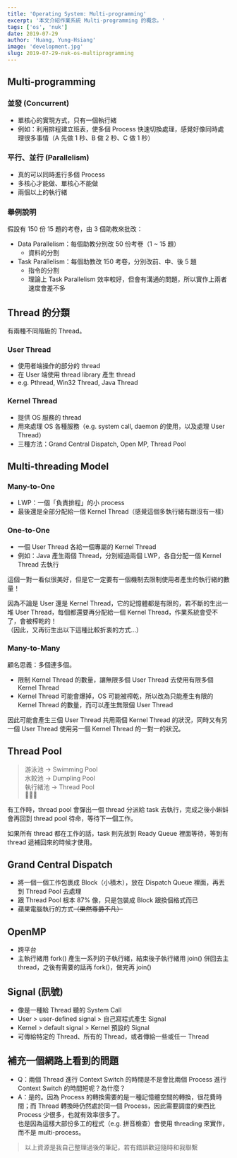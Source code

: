```yaml
---
title: 'Operating System: Multi-programming'
excerpt: '本文介紹作業系統 Multi-programming 的概念。'
tags: ['os', 'nuk']
date: 2019-07-29
author: 'Huang, Yung-Hsiang'
image: 'development.jpg'
slug: 2019-07-29-nuk-os-multiprogramming
---
```


## Multi-programming

### 並發 (Concurrent)

- 單核心的實現方式，只有一個執行緒
- 例如：利用排程建立班表，使多個 Process 快速切換處理，感覺好像同時處理很多事情（A 先做 1 秒、B 做 2 秒、C 做 1 秒）

### 平行、並行 (Parallelism)

- 真的可以同時進行多個 Process
- 多核心才能做、單核心不能做
- 兩個以上的執行緒

### 舉例說明

假設有 150 份 15 題的考卷，由 3 個助教來批改：

- Data Parallelism：每個助教分別改 50 份考卷（1 ~ 15 題）
  - 資料的分割
- Task Parallelism：每個助教改 150 考卷，分別改前、中、後 5 題
  - 指令的分割
  - 理論上 Task Parallelism 效率較好，但會有溝通的問題，所以實作上兩者速度會差不多

## Thread 的分類

有兩種不同階級的 Thread。

### User Thread

- 使用者端操作的部分的 thread
- 在 User 端使用 thread library 產生 thread
- e.g. Pthread, Win32 Thread, Java Thread

### Kernel Thread

- 提供 OS 服務的 thread
- 用來處理 OS 各種服務（e.g. system call, daemon 的使用，以及處理 User Thread）
- 三種方法：Grand Central Dispatch, Open MP, Thread Pool

## Multi-threading Model

### Many-to-One

- LWP：一個「負責排程」的小 process
- 最後還是全部分配給一個 Kernel Thread（感覺這個多執行緒有跟沒有一樣）

### One-to-One

- 一個 User Thread 各給一個專屬的 Kernel Thread
- 例如：Java 產生兩個 Thread，分別經過兩個 LWP，各自分配一個 Kernel Thread 去執行

這個一對一看似很美好，但是它一定要有一個機制去限制使用者產生的執行緒的數量！

因為不論是 User 還是 Kernel Thread，它的記憶體都是有限的，若不斷的生出一堆 User Thread，每個都還要再分配給一個 Kernel Thread，作業系統會受不了，會被榨乾的！  
（因此，又再衍生出以下這種比較折衷的方式…）

### Many-to-Many

顧名思義：多個連多個。

- 限制 Kernel Thread 的數量，讓無限多個 User Thread 去使用有限多個 Kernel Thread
- Kernel Thread 可能會爆掉，OS 可能被榨乾，所以改為只能產生有限的 Kernel Thread 的數量，而可以產生無限個 User Thread

因此可能會產生三個 User Thread 共用兩個 Kernel Thread 的狀況，同時又有另一個 User Thread 使用另一個 Kernel Thread 的一對一的狀況。

## Thread Pool

> 游泳池 → Swimming Pool  
> 水餃池 → Dumpling Pool  
> 執行緒池 → Thread Pool  
> 🤪🤪🤪

有工作時，thread pool 會彈出一個 thread 分派給 task 去執行，完成之後小蝌蚪會再回到 thread pool 待命，等待下一個工作。

如果所有 thread 都在工作的話，task 則先放到 Ready Queue 裡面等待，等到有 thread 遞補回來的時候才使用。

## Grand Central Dispatch

- 將一個一個工作包裹成 Block（小積木），放在 Dispatch Queue 裡面，再丟到 Thread Pool 去處理
- 跟 Thread Pool 根本 87% 像，只是包裝成 Block 跟換個格式而已
- 蘋果電腦執行的方式~~（果然尊爵不凡）~~

## OpenMP

- 跨平台
- 主執行緒用 fork() 產生一系列的子執行緒，結束後子執行緒用 join() 併回去主 thread，之後有需要的話再 fork()，做完再 join()

## Signal (訊號)

- 像是一種給 Thread 聽的 System Call
- User > user-defined signal > 自己寫程式產生 Signal
- Kernel > default signal > Kernel 預設的 Signal
- 可傳給特定的 Thread、所有的 Thread，或者傳給一些或任一 Thread

## 補充一個網路上看到的問題

- Q：兩個 Thread 進行 Context Switch 的時間是不是會比兩個 Process 進行 Context Switch 的時間短呢？為什麼？
- A：是的。因為 Process 的轉換需要的是一種記憶體空間的轉換，很花費時間；而 Thread 轉換時仍然處於同一個 Process，因此需要調度的東西比 Process 少很多，也就有效率很多了。  
  也是因為這樣大部份多工的程式（e.g. 拼音檢查）會使用 threading 來實作，而不是 multi-process。

> 以上資源是我自己整理過後的筆記，若有錯誤歡迎隨時和我聯繫
